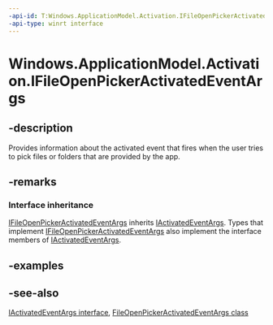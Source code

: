 ```yaml
---
-api-id: T:Windows.ApplicationModel.Activation.IFileOpenPickerActivatedEventArgs
-api-type: winrt interface
---
```


<!-- Interface syntax.
public interface IFileOpenPickerActivatedEventArgs : Windows.ApplicationModel.Activation.IActivatedEventArgs
-->

# Windows.ApplicationModel.Activation.IFileOpenPickerActivatedEventArgs

## -description
Provides information about the activated event that fires when the user tries to pick files or folders that are provided by the app.

## -remarks
### Interface inheritance

[IFileOpenPickerActivatedEventArgs](ifileopenpickeractivatedeventargs.md) inherits [IActivatedEventArgs](iactivatedeventargs.md). Types that implement [IFileOpenPickerActivatedEventArgs](ifileopenpickeractivatedeventargs.md) also implement the interface members of [IActivatedEventArgs](iactivatedeventargs.md).

## -examples

## -see-also
[IActivatedEventArgs interface](iactivatedeventargs.md), [FileOpenPickerActivatedEventArgs class](fileopenpickeractivatedeventargs.md)